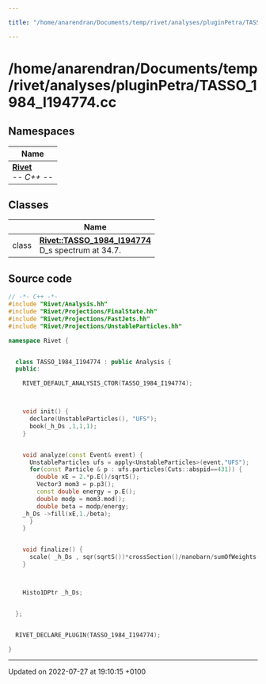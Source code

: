 ```yaml
---

title: "/home/anarendran/Documents/temp/rivet/analyses/pluginPetra/TASSO_1984_I194774.cc"

---
```


# /home/anarendran/Documents/temp/rivet/analyses/pluginPetra/TASSO_1984_I194774.cc



## Namespaces

| Name           |
| -------------- |
| **[Rivet](http://example.org/namespaces/namespacerivet/)** <br>-*- C++ -*-  |

## Classes

|                | Name           |
| -------------- | -------------- |
| class | **[Rivet::TASSO_1984_I194774](http://example.org/classes/classrivet_1_1tasso__1984__i194774/)** <br>D_s spectrum at 34.7.  |




## Source code

```cpp
// -*- C++ -*-
#include "Rivet/Analysis.hh"
#include "Rivet/Projections/FinalState.hh"
#include "Rivet/Projections/FastJets.hh"
#include "Rivet/Projections/UnstableParticles.hh"

namespace Rivet {


  class TASSO_1984_I194774 : public Analysis {
  public:

    RIVET_DEFAULT_ANALYSIS_CTOR(TASSO_1984_I194774);



    void init() {
      declare(UnstableParticles(), "UFS");
      book(_h_Ds ,1,1,1);
    }


    void analyze(const Event& event) {
      UnstableParticles ufs = apply<UnstableParticles>(event,"UFS");
      for(const Particle & p : ufs.particles(Cuts::abspid==431)) {
        double xE = 2.*p.E()/sqrtS();
        Vector3 mom3 = p.p3();
        const double energy = p.E();
        double modp = mom3.mod();
        double beta = modp/energy;
    _h_Ds ->fill(xE,1./beta);
      }
    }


    void finalize() {
      scale( _h_Ds , sqr(sqrtS())*crossSection()/nanobarn/sumOfWeights());
    }



    Histo1DPtr _h_Ds;


  };


  RIVET_DECLARE_PLUGIN(TASSO_1984_I194774);

}
```


-------------------------------

Updated on 2022-07-27 at 19:10:15 +0100
